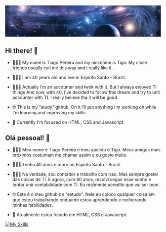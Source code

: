 ![banner](https://github.com/TigoP/TigoP/blob/main/tecido%20estampado%20universo.jpg)
## Hi there! 👋

- 🏃🏾‍♂️ My name is Tiago Pereira and my nickname is Tigo. My close friends usually call me this way and i really like it. 
- 🙋🏾‍♂️ I am 40 years old and live in Espírito Santo - Brazil.
- 👨🏾‍💻 Actually i'm an accounter and Iwok with it. But I always enjoyed TI things And now, with 40, i've decided to follow this dream and try to unit accounter with TI. I really believe tha it will be good.  
- 🤓 This is my "study" github. On it I'll put anything I'm working on while I'm learning and improving my skills.

- 🌱 Currently I'm focused on HTML, CSS and Javascript.


## Olá pessoal! 👋

- 🏃🏾‍♂️ Meu nome é Tiago Pereira e meu apelido é Tigo. Meus amigos mais próximos costumam me chamar assim e eu gosto muito.
- 🙋🏾‍♂️ Tenho 40 anos e moro no Espírito Santo - Brasil.
- 👨🏾‍💻 Na verdade, sou contador e trabalho com isso. Mas sempre gostei das coisas de TI. E agora, com 40 anos, resolvi seguir esse sonho e tentar unir contabilidade com TI. Eu realmente acredito que vai ser bom.
- 🤓 Este é o meu github de "estudo". Nele eu coloco qualquer coisa em que estou trabalhando enquanto estou aprendendo e melhorando minhas habilidades.

- 🌱 Atualmente estou focado em HTML, CSS e Javascript.

[![My Skills](https://skillicons.dev/icons?i=html,css,js,java,vscode&perline=8)](https://skillicons.dev)


<!--
**TigoP/TigoP** is a ✨ _special_ ✨ repository because its `README.md` (this file) appears on your GitHub profile.

Here are some ideas to get you started:

- 🔭 I’m currently working on ...

- 👯 I’m looking to collaborate on ...
- 🤔 I’m looking for help with ...
- 💬 Ask me about ...
- 📫 How to reach me: ...
- 😄 Pronouns: ...
- ⚡ Fun fact: ...
-->
